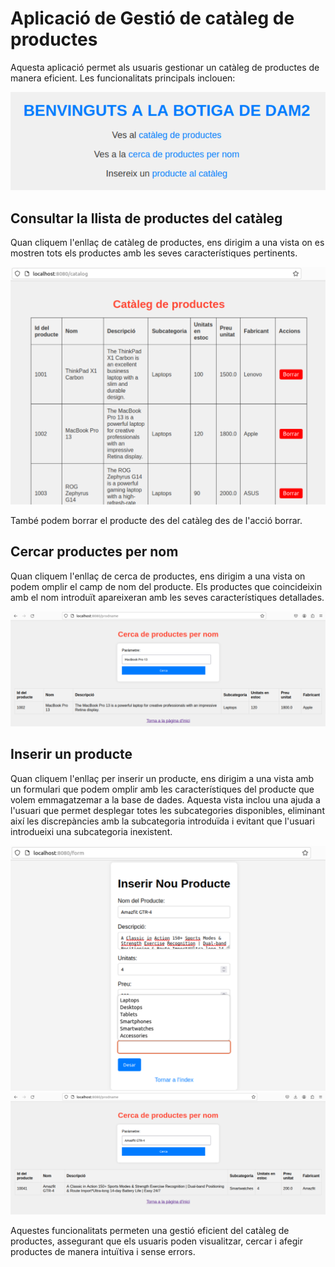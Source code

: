 # Aplicació de Gestió de catàleg de productes

Aquesta aplicació permet als usuaris gestionar un catàleg de productes de manera eficient. Les funcionalitats principals inclouen:

![Catàleg de Productes](screenshots/shot1.png)

## Consultar la llista de productes del catàleg

Quan cliquem l'enllaç de catàleg de productes, ens dirigim a una vista on es mostren tots els productes amb les seves característiques pertinents.

![Llista de Productes](screenshots/shot2.png)

També podem borrar el producte des del catàleg des de l'acció borrar.

## Cercar productes per nom

Quan cliquem l'enllaç de cerca de productes, ens dirigim a una vista on podem omplir el camp de nom del producte. Els productes que coincideixin amb el nom introduït apareixeran amb les seves característiques detallades.

![Cerca de Productes](screenshots/shot3.png)

## Inserir un producte

Quan cliquem l'enllaç per inserir un producte, ens dirigim a una vista amb un formulari que podem omplir amb les característiques del producte que volem emmagatzemar a la base de dades. Aquesta vista inclou una ajuda a l'usuari que permet desplegar totes les subcategories disponibles, eliminant així les discrepàncies amb la subcategoria introduïda i evitant que l'usuari introdueixi una subcategoria inexistent.

![Formulari d'Inserció de Producte i ajuda a l'usuari](screenshots/shot4.png)
![Ajuda a l'Usuari](screenshots/shot5.png)

Aquestes funcionalitats permeten una gestió eficient del catàleg de productes, assegurant que els usuaris poden visualitzar, cercar i afegir productes de manera intuïtiva i sense errors.
